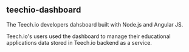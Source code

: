 ## teechio-dashboard

The Teech.io developers dahsboard built with Node.js and Angular JS.

Teech.io's users used the dashboard to manage their educational applications data stored in Teech.io backend as a service. 